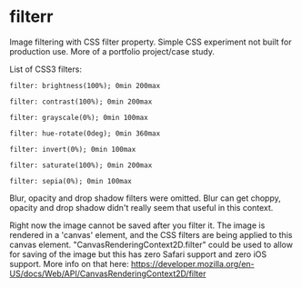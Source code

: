 # filterr
Image filtering with CSS filter property. Simple CSS experiment not built for production use. More of a portfolio project/case study.

List of CSS3 filters:

	filter: brightness(100%); 0min 200max

	filter: contrast(100%); 0min 200max

	filter: grayscale(0%); 0min 100max

	filter: hue-rotate(0deg); 0min 360max

	filter: invert(0%); 0min 100max

	filter: saturate(100%); 0min 200max
	
	filter: sepia(0%); 0min 100max
	
Blur, opacity and drop shadow filters were omitted. Blur can get choppy, opacity and drop shadow didn't really seem that useful in this context.

Right now the image cannot be saved after you filter it. The image is rendered in a 'canvas' element, and the CSS filters are being applied to this canvas element. "CanvasRenderingContext2D.filter" could be used to allow for saving of the image but this has zero Safari support and zero iOS support. More info on that here: https://developer.mozilla.org/en-US/docs/Web/API/CanvasRenderingContext2D/filter

